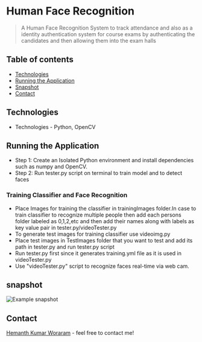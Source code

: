 # Human Face Recognition

> A Human Face Recognition System to track attendance and also as a identity authentication system for course exams by authenticating the candidates and then allowing them into the exam halls

## Table of contents
* [Technologies](#technologies)
* [Running the Application](#running-the-application)
* [Snapshot](#snapshots)
* [Contact](#contact)

## Technologies
* Technologies - Python, OpenCV

## Running the Application
* Step 1: Create an Isolated Python environment and install dependencies such as numpy and OpenCV.
* Step 2: Run tester.py script on terminal to train model and to detect faces
### Training Classifier and Face Recognition
* Place Images for training the classifier in trainingImages folder.In case to train classifier to recognize multiple people then add each persons folder labeled as 0,1,2,etc and then add their names along with labels as key value pair in tester.py/videoTester.py
* To generate test images for training classifier use videoimg.py
* Place test images in TestImages folder that you want to test and add its path in tester.py and run tester.py script
* Run tester.py first since it generates training.yml file as it is used in videoTester.py
* Use "videoTester.py" script to recognize faces real-time via web cam.

## snapshot
![Example snapshot](./snapshot/fc1.png)

## Contact
[Hemanth Kumar Woraram](https://hemanthkumarw.com/) - feel free to contact me!
